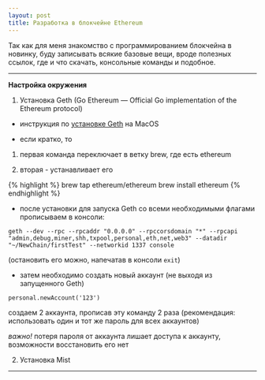 ```yaml
---
layout: post
title: Разработка в блокчейне Ethereum
---
```


Так как для меня знакомство с программированием блокчейна в новинку, буду записывать всякие базовые вещи, вроде полезных ссылок, где и что скачать, консольные команды и подобное.

---

__Настройка окружения__

1. Установка Geth (Go Ethereum — Official Go implementation of the Ethereum protocol)

* инструкция по [установке Geth](https://github.com/ethereum/go-ethereum/wiki/Installation-Instructions-for-Mac) на MacOS

* если кратко, то

1. первая команда переключает в ветку brew, где есть ethereum

2. вторая - устанавливает его

{% highlight %}
brew tap ethereum/ethereum
brew install ethereum
{% endhighlight %}

*  после установки для запуска Geth со всеми необходимыми флагами прописываем в консоли:

```
geth --dev --rpc --rpcaddr "0.0.0.0" --rpccorsdomain "*" --rpcapi "admin,debug,miner,shh,txpool,personal,eth,net,web3" --datadir "~/NewChain/firstTest" --networkid 1337 console
```

(остановить его можно, напечатав в консоли `exit`)

* затем необходимо создать новый аккаунт (не выходя из запущенного Geth)

```
personal.newAccount('123')
```

создаем 2 аккаунта, прописав эту команду 2 раза (рекомендация: использовать один и тот же пароль для всех аккаунтов)

_важно!_ потеря пароля от аккаунта лишает доступа к аккаунту, возможности восстановить его нет

2. Установка Mist

---
